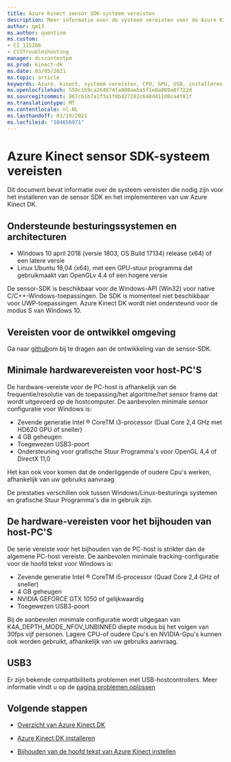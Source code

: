 ```yaml
---
title: Azure Kinect sensor SDK-systeem vereisten
description: Meer informatie over de systeem vereisten voor de Azure Kinect sensor SDK op Windows en Linux.
author: qm13
ms.author: quentinm
ms.custom:
- CI 115266
- CSSTroubleshooting
manager: dcscontentpm
ms.prod: kinect-dk
ms.date: 03/05/2021
ms.topic: article
keywords: Azure, kinect, systeem vereisten, CPU, GPU, USB, installeren, instellen, minimum, vereisten
ms.openlocfilehash: 558c1b9ca264874fa808aeba5f1e8a809a8f722d
ms.sourcegitcommit: 867cb1b7a1f3a1f0b427282c648d411d0ca4f81f
ms.translationtype: MT
ms.contentlocale: nl-NL
ms.lasthandoff: 03/19/2021
ms.locfileid: "104656971"
---
```

# <a name="azure-kinect-sensor-sdk-system-requirements"></a>Azure Kinect sensor SDK-systeem vereisten

Dit document bevat informatie over de systeem vereisten die nodig zijn voor het installeren van de sensor SDK en het implementeren van uw Azure Kinect DK.

## <a name="supported-operating-systems-and-architectures"></a>Ondersteunde besturingssystemen en architecturen

- Windows 10 april 2018 (versie 1803, OS Build 17134) release (x64) of een latere versie
- Linux Ubuntu 18,04 (x64), met een GPU-stuur programma dat gebruikmaakt van OpenGLv 4.4 of een hogere versie

De sensor-SDK is beschikbaar voor de Windows-API (Win32) voor native C/C++-Windows-toepassingen. De SDK is momenteel niet beschikbaar voor UWP-toepassingen. Azure Kinect DK wordt niet ondersteund voor de modus S van Windows 10.

## <a name="development-environment-requirements"></a>Vereisten voor de ontwikkel omgeving

Ga naar [github](https://github.com/Microsoft/Azure-Kinect-Sensor-SDK)om bij te dragen aan de ontwikkeling van de sensor-SDK.

## <a name="minimum-host-pc-hardware-requirements"></a>Minimale hardwarevereisten voor host-PC'S

De hardware-vereiste voor de PC-host is afhankelijk van de frequentie/resolutie van de toepassing/het algoritme/het sensor frame dat wordt uitgevoerd op de hostcomputer. De aanbevolen minimale sensor configuratie voor Windows is:

- Zevende generatie Intel &reg; CoreTM i3-processor (Dual Core 2,4 GHz met HD620 GPU of sneller)
- 4 GB geheugen
- Toegewezen USB3-poort
- Ondersteuning voor grafische Stuur Programma's voor OpenGL 4,4 of DirectX 11,0

Het kan ook voor komen dat de onderliggende of oudere Cpu's werken, afhankelijk van uw gebruiks aanvraag.

De prestaties verschillen ook tussen Windows/Linux-besturings systemen en grafische Stuur Programma's die in gebruik zijn.

## <a name="body-tracking-host-pc-hardware-requirements"></a>De hardware-vereisten voor het bijhouden van host-PC'S

De serie vereiste voor het bijhouden van de PC-host is strikter dan de algemene PC-host vereiste. De aanbevolen minimale tracking-configuratie voor de hoofd tekst voor Windows is:

- Zevende generatie Intel &reg; CoreTM i5-processor (Quad Core 2,4 GHz of sneller)
- 4 GB geheugen
- NVIDIA GEFORCE GTX 1050 of gelijkwaardig
- Toegewezen USB3-poort

Bij de aanbevolen minimale configuratie wordt uitgegaan van K4A_DEPTH_MODE_NFOV_UNBINNED diepte modus bij het volgen van 30fps vijf personen. Lagere CPU-of oudere Cpu's en NVIDIA-Gpu's kunnen ook worden gebruikt, afhankelijk van uw gebruiks aanvraag.

## <a name="usb3"></a>USB3

Er zijn bekende compatibiliteits problemen met USB-hostcontrollers. Meer informatie vindt u op de [pagina problemen oplossen](troubleshooting.md#usb3-host-controller-compatibility)

## <a name="next-steps"></a>Volgende stappen

- [Overzicht van Azure Kinect DK](about-azure-kinect-dk.md)

- [Azure Kinect DK installeren](set-up-azure-kinect-dk.md)

- [Bijhouden van de hoofd tekst van Azure Kinect instellen](body-sdk-setup.md)
